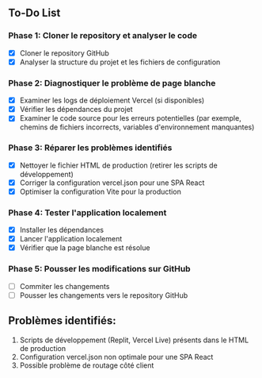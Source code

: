 ## To-Do List

### Phase 1: Cloner le repository et analyser le code
- [x] Cloner le repository GitHub
- [x] Analyser la structure du projet et les fichiers de configuration

### Phase 2: Diagnostiquer le problème de page blanche
- [x] Examiner les logs de déploiement Vercel (si disponibles)
- [x] Vérifier les dépendances du projet
- [x] Examiner le code source pour les erreurs potentielles (par exemple, chemins de fichiers incorrects, variables d'environnement manquantes)

### Phase 3: Réparer les problèmes identifiés
- [x] Nettoyer le fichier HTML de production (retirer les scripts de développement)
- [x] Corriger la configuration vercel.json pour une SPA React
- [x] Optimiser la configuration Vite pour la production

### Phase 4: Tester l'application localement
- [x] Installer les dépendances
- [x] Lancer l'application localement
- [x] Vérifier que la page blanche est résolue

### Phase 5: Pousser les modifications sur GitHub
- [ ] Commiter les changements
- [ ] Pousser les changements vers le repository GitHub

## Problèmes identifiés:
1. Scripts de développement (Replit, Vercel Live) présents dans le HTML de production
2. Configuration vercel.json non optimale pour une SPA React
3. Possible problème de routage côté client

